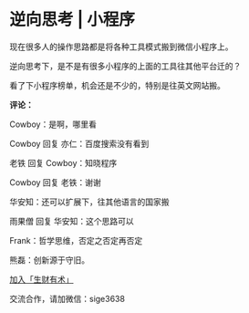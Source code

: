 # 逆向思考 \| 小程序

现在很多人的操作思路都是将各种工具模式搬到微信小程序上。

逆向思考下，是不是有很多小程序的上面的工具往其他平台迁的？

看了下小程序榜单，机会还是不少的，特别是往英文网站搬。

**评论：**

Cowboy：是啊，哪里看

Cowboy 回复 亦仁：百度搜索没有看到

老铁 回复 Cowboy：知晓程序

Cowboy 回复 老铁：谢谢

华安知：还可以扩展下，往其他语言的国家搬

雨果僧 回复 华安知：这个思路可以

Frank：哲学思维，否定之否定再否定

熊磊：创新源于守旧。

[加入「生财有术」](https://www.ilangcai.com/jiaru/)

交流合作，请加微信：sige3638

